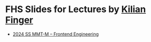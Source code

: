# FHS Slides for Lectures by [Kilian Finger](https://www.kilianfinger.com/)

- [2024 SS MMT-M – Frontend Engineering](./2024-ss-mmt-m-frontend-engineering)
